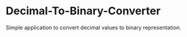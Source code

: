 # Decimal-To-Binary-Converter
Simple application to convert decimal values to binary representation.
